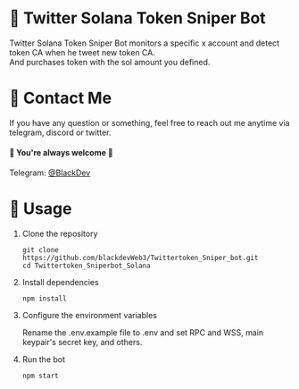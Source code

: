 # 🤖 Twitter Solana Token Sniper Bot

Twitter Solana Token Sniper Bot monitors a specific x account and detect token CA when he tweet new token CA.
<br>
And purchases token with the sol amount you defined.

# 💬 Contact Me

If you have any question or something, feel free to reach out me anytime via telegram, discord or twitter.
<br>
#### 🌹 You're always welcome 🌹

Telegram: [@BlackDev](https://t.me/blackdevWeb3) <br>


# 👀 Usage
1. Clone the repository

    ```
    git clone https://github.com/blackdevWeb3/Twittertoken_Sniper_bot.git
    cd Twittertoken_Sniperbot_Solana
    ```
2. Install dependencies

    ```
    npm install
    ```
3. Configure the environment variables

    Rename the .env.example file to .env and set RPC and WSS, main keypair's secret key, and others.

4. Run the bot

    ```
    npm start
    ```
